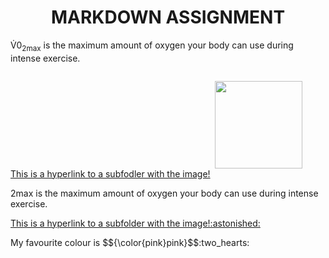 <!DOCUMENT html>
<html>
<body>

<h1 align="center">MARKDOWN ASSIGNMENT</h1>

<p> V&#775;0<sub>2max</sub> is the maximum amount of oxygen your body can use during intense exercise. </p>
<a href="subfolder.md/image.md">This is a hyperlink to a subfodler with the image!</a>

<p style="display:inline-block;"> <img align="right" src="https://img.freepik.com/free-vector/cute-girl-hacker-operating-laptop-cartoon-vector-icon-illustration-people-technology-isolated-flat_138676-9487.jpg" width="140" height="140"></p>
<p V&#775;0<sub>2max</sub> is the maximum amount of oxygen your body can use during intense exercise. </p>
<a href="subfolder.md/image.md"> This is a hyperlink to a subfolder with the image!:astonished:</a>
<p> My favourite colour is $${\color{pink}pink}$$:two_hearts:</p>

</body>
</html>


